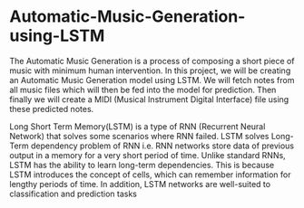 # Automatic-Music-Generation-using-LSTM
The Automatic Music Generation is a process of composing a short piece of music with minimum human intervention.
In this project, we will be creating an Automatic Music Generation model using LSTM. We will fetch notes from all music files which will then be fed into the model for prediction. Then finally we will create a MIDI (Musical Instrument Digital Interface) file using these predicted notes.

Long Short Term Memory(LSTM) is a type of RNN (Recurrent Neural Network) that solves some scenarios where RNN failed. LSTM solves Long-Term dependency problem of RNN i.e. RNN networks store data of previous output in a memory for a very short period of time.
Unlike standard RNNs, LSTM has the ability to learn long-term dependencies. This is because LSTM introduces the concept of cells, which can remember information for lengthy periods of time. In addition, LSTM networks are well-suited to classification and prediction tasks

